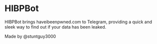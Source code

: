 # HIBPBot
HIBPBot brings haveibeenpwned.com to Telegram, providing a quick and sleek way to find out if your data has been leaked.

Made by @stuntguy3000
